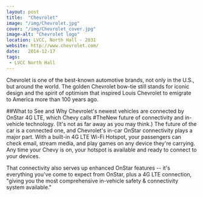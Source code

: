 ```yaml
---
layout: post
title:  "Chevrolet"
image: "/img/Chevrolet.jpg"
cover: "/img/Chevrolet_cover.jpg"
image-alt: "Chevrolet logo"
location: LVCC, North Hall - 2831
website: http://www.chevrolet.com/
date:   2014-12-17
tags:
 - LVCC North Hall
---
```


Chevrolet is one of the best-known automotive brands, not only in the U.S., but around the world. The golden Chevrolet bow-tie still stands for iconic design and the spirit of optimism that inspired Louis Chevrolet to emigrate to America more than 100 years ago.

##What to See and Why
Chevrolet's newest vehicles are connected by OnStar 4G LTE, which Chevy calls #TheNew future of connectivity and in-vehicle technology. (It's not as far away as you may think.) The future of the car is a connected one, and Chevrolet's in-car OnStar connectivity plays a major part. With a built-in 4G LTE Wi-Fi Hotspot, your passengers can check email, stream media, and play games on any device they're carrying. Any time your Chevy is on, your hotspot is available and ready to connect to your devices.

That connectivity also serves up enhanced OnStar features -- it's everything you've come to expect from OnStar, plus a 4G LTE connection, "giving you the most comprehensive in-vehicle safety & connectivity system available."
